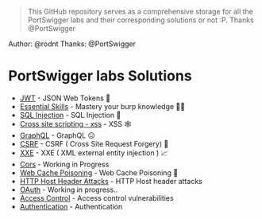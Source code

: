 
> This GitHub repository serves as a comprehensive storage for all the PortSwigger labs and their corresponding solutions or not :P. Thanks @PortSwigger

Author: @rodnt
Thanks: @PortSwigger

# PortSwigger labs Solutions 

* [JWT](JWT/JWT%20-%20Json%20Web%20Tokens.md)  - JSON Web Tokens 🔑
* [Essential Skills](essentialSkills/Essential%20skills.md) - Mastery your burp knowledge 🥷🏿
* [SQL Injection](SQLInjection/SQL%20Injection.md) - SQL Injection 💉
* [Cross site scripting - xss](Cross-site%20scripting%20(XSS)/Cross-site%20scripting.md) - XSS 🕸️
* [GraphQL](GraphQL/GraphQL.md) - GraphQL 😑
* [CSRF](CSRF/Notes.md) - CSRF ( Cross Site Request Forgery) 🍪
* [XXE](XXE/Notes.md) - XXE ( XML external entity injection ) 📈
* [Cors](Cors/Notes.md) - Working in Progress
* [Web Cache Poisoning](Web%20Cache%20Poisoning/Notes.md) - Web Cache Poisoning 🧪
* [HTTP Host Header Attacks](HTTP_Hotst_Header_Attacks/Notes.md) - HTTP Host header attacks
* [OAuth](Oauth/Notes.md) - Working in progress..
* [Access Control](Access_Control_Vulnerabilities/Labs/) - Access control vulnerabilities
* [Authentication](Authentication/Notes.md) - Authentication
